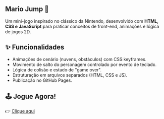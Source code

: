 ## Mario Jump 🍄

Um mini-jogo inspirado no clássico da Nintendo, desenvolvido com **HTML, CSS e JavaScript** para praticar conceitos de front-end, animações e lógica de jogos 2D.

##  ✨ Funcionalidades 
- Animações de cenário (nuvens, obstáculos) com CSS keyframes.
- Movimento de salto do personagem controlado por evento de teclado.
- Lógica de colisão e estado de "game over".
- Estruturação em arquivos separados (HTML, CSS e JS).
- Publicação no GitHub Pages.

## 🕹️ Jogue Agora!  
👉 [Clique aqui](https://danielle-olv.github.io/ProjetoMarioJump)



